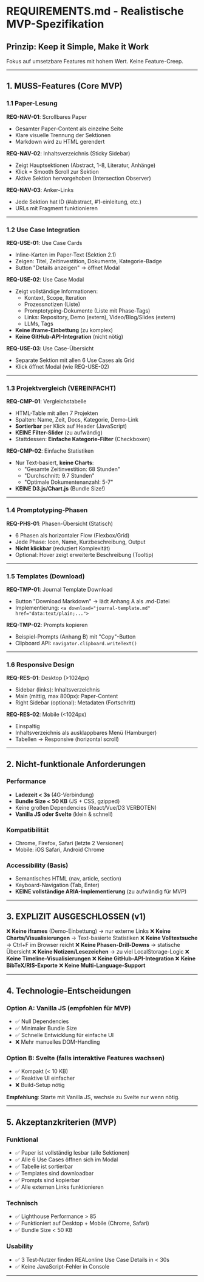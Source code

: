 # REQUIREMENTS.md - Realistische MVP-Spezifikation

## Prinzip: **Keep it Simple, Make it Work**

Fokus auf umsetzbare Features mit hohem Wert. Keine Feature-Creep.

---

## 1. MUSS-Features (Core MVP)

### 1.1 Paper-Lesung

**REQ-NAV-01**: Scrollbares Paper
- Gesamter Paper-Content als einzelne Seite
- Klare visuelle Trennung der Sektionen
- Markdown wird zu HTML gerendert

**REQ-NAV-02**: Inhaltsverzeichnis (Sticky Sidebar)
- Zeigt Hauptsektionen (Abstract, 1-8, Literatur, Anhänge)
- Klick = Smooth Scroll zur Sektion
- Aktive Sektion hervorgehoben (Intersection Observer)

**REQ-NAV-03**: Anker-Links
- Jede Sektion hat ID (#abstract, #1-einleitung, etc.)
- URLs mit Fragment funktionieren

---

### 1.2 Use Case Integration

**REQ-USE-01**: Use Case Cards
- Inline-Karten im Paper-Text (Sektion 2.1)
- Zeigen: Titel, Zeitinvestition, Dokumente, Kategorie-Badge
- Button "Details anzeigen" → öffnet Modal

**REQ-USE-02**: Use Case Modal
- Zeigt vollständige Informationen:
  - Kontext, Scope, Iteration
  - Prozessnotizen (Liste)
  - Promptotyping-Dokumente (Liste mit Phase-Tags)
  - Links: Repository, Demo (extern), Video/Blog/Slides (extern)
  - LLMs, Tags
- **Keine iframe-Einbettung** (zu komplex)
- **Keine GitHub-API-Integration** (nicht nötig)

**REQ-USE-03**: Use Case-Übersicht
- Separate Sektion mit allen 6 Use Cases als Grid
- Klick öffnet Modal (wie REQ-USE-02)

---

### 1.3 Projektvergleich (VEREINFACHT)

**REQ-CMP-01**: Vergleichstabelle
- HTML-Table mit allen 7 Projekten
- Spalten: Name, Zeit, Docs, Kategorie, Demo-Link
- **Sortierbar** per Klick auf Header (JavaScript)
- **KEINE Filter-Slider** (zu aufwändig)
- Stattdessen: **Einfache Kategorie-Filter** (Checkboxen)

**REQ-CMP-02**: Einfache Statistiken
- Nur Text-basiert, **keine Charts**:
  - "Gesamte Zeitinvestition: 68 Stunden"
  - "Durchschnitt: 9.7 Stunden"
  - "Optimale Dokumentenanzahl: 5-7"
- **KEINE D3.js/Chart.js** (Bundle Size!)

---

### 1.4 Promptotyping-Phasen

**REQ-PHS-01**: Phasen-Übersicht (Statisch)
- 6 Phasen als horizontaler Flow (Flexbox/Grid)
- Jede Phase: Icon, Name, Kurzbeschreibung, Output
- **Nicht klickbar** (reduziert Komplexität)
- Optional: Hover zeigt erweiterte Beschreibung (Tooltip)

---

### 1.5 Templates (Download)

**REQ-TMP-01**: Journal Template Download
- Button "Download Markdown" → lädt Anhang A als .md-Datei
- Implementierung: `<a download="journal-template.md" href="data:text/plain;...">`

**REQ-TMP-02**: Prompts kopieren
- Beispiel-Prompts (Anhang B) mit "Copy"-Button
- Clipboard API: `navigator.clipboard.writeText()`

---

### 1.6 Responsive Design

**REQ-RES-01**: Desktop (>1024px)
- Sidebar (links): Inhaltsverzeichnis
- Main (mittig, max 800px): Paper-Content
- Right Sidebar (optional): Metadaten (Fortschritt)

**REQ-RES-02**: Mobile (<1024px)
- Einspaltig
- Inhaltsverzeichnis als ausklappbares Menü (Hamburger)
- Tabellen → Responsive (horizontal scroll)

---

## 2. Nicht-funktionale Anforderungen

### Performance
- **Ladezeit < 3s** (4G-Verbindung)
- **Bundle Size < 50 KB** (JS + CSS, gzipped)
- Keine großen Dependencies (React/Vue/D3 VERBOTEN)
- **Vanilla JS oder Svelte** (klein & schnell)

### Kompatibilität
- Chrome, Firefox, Safari (letzte 2 Versionen)
- Mobile: iOS Safari, Android Chrome

### Accessibility (Basis)
- Semantisches HTML (nav, article, section)
- Keyboard-Navigation (Tab, Enter)
- **KEINE vollständige ARIA-Implementierung** (zu aufwändig für MVP)

---

## 3. EXPLIZIT AUSGESCHLOSSEN (v1)

❌ **Keine iframes** (Demo-Einbettung) → nur externe Links
❌ **Keine Charts/Visualisierungen** → Text-basierte Statistiken
❌ **Keine Volltextsuche** → Ctrl+F im Browser reicht
❌ **Keine Phasen-Drill-Downs** → statische Übersicht
❌ **Keine Notizen/Lesezeichen** → zu viel LocalStorage-Logic
❌ **Keine Timeline-Visualisierungen**
❌ **Keine GitHub-API-Integration**
❌ **Keine BibTeX/RIS-Exporte**
❌ **Keine Multi-Language-Support**

---

## 4. Technologie-Entscheidungen

### Option A: **Vanilla JS** (empfohlen für MVP)
- ✅ Null Dependencies
- ✅ Minimaler Bundle Size
- ✅ Schnelle Entwicklung für einfache UI
- ❌ Mehr manuelles DOM-Handling

### Option B: **Svelte** (falls interaktive Features wachsen)
- ✅ Kompakt (< 10 KB)
- ✅ Reaktive UI einfacher
- ❌ Build-Setup nötig

**Empfehlung**: Starte mit Vanilla JS, wechsle zu Svelte nur wenn nötig.

---

## 5. Akzeptanzkriterien (MVP)

### Funktional
- ✅ Paper ist vollständig lesbar (alle Sektionen)
- ✅ Alle 6 Use Cases öffnen sich im Modal
- ✅ Tabelle ist sortierbar
- ✅ Templates sind downloadbar
- ✅ Prompts sind kopierbar
- ✅ Alle externen Links funktionieren

### Technisch
- ✅ Lighthouse Performance > 85
- ✅ Funktioniert auf Desktop + Mobile (Chrome, Safari)
- ✅ Bundle Size < 50 KB

### Usability
- ✅ 3 Test-Nutzer finden REALonline Use Case Details in < 30s
- ✅ Keine JavaScript-Fehler in Console

---